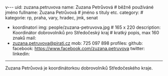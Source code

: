 v---
uid: zuzana.petruvova
name:     Zuzana Petrůvová      	# běžně používáné jméno
fullname: Zuzana Petrůvová  		# jméno s tituly etc.
category:                 		# kategorie: rp, praha, vary, hradec, jmk, senat
- koordinatori
img: people/zuzana-petruvova.jpg           # 165 x 220
description: Koordinátor dobrovolníků pro Středočeský kraj # kratký popis, max 160 znaků
mail:
- zuzana.petruvova@pirati.cz
mob: 725 097 898
profiles:
  github:
  facebook: https://www.facebook.com/zuzana.petruvova
  twitter:
  linkedin:
---

Zuzana Petrůvová je koordinátorkou dobrovolníků Středočeského kraje.
